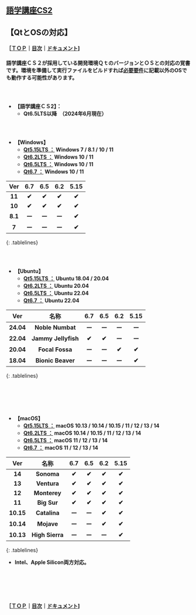 ## [語学講座CS2](https://csreviser.github.io/CaptureStream2/)  
## 【QtとOSの対応】     
#### ［[ＴＯＰ](./)**｜**[目次](./#目次)**｜**[ドキュメント](./#ドキュメント-1)]
#### 語学講座ＣＳ２が採用している開発環境ＱｔのバージョンとＯＳとの対応の覚書です。環境を準備して実行ファイルをビルドすれば[必要要件](./requirements)に記載以外のOSでも動作する可能性があります。
####                  　　　　　　　　


* **【語学講座ＣＳ2】：**     
    * **Qt6.5LTS以降　（2024年6月現在）**
####                  　　　　　　　　


* **【Windows】**
    * **[Qt5.15LTS ：](https://doc.qt.io/qt-5/windows.html) Windows 7 / 8.1 / 10 / 11** 
    * **[Qt6.2LTS ：](https://doc.qt.io/qt-6.2/windows.html) Windows 10 / 11**
    * **[Qt6.5LTS ：](https://doc.qt.io/qt-6.5/windows.html) Windows 10 / 11**
    * **[Qt6.7 ：](https://doc.qt.io/qt-6/windows.html) Windows 10 / 11**

<style>
.tablelines table, .tablelines td, .tablelines th {
        border: 1px solid black;
        }
</style>

|Ver|6.7|6.5|6.2|5.15|
|:-------------:|:-------------:|:-------------:|:-------------:|:-------------:|
| **11**|**✔︎**|**✔︎**|**✔︎**|**✔︎**|
| **10**|**✔︎**|**✔︎**|**✔︎**|**✔︎**|
| **8.1**|**ー**|**ー**|**ー**|**✔︎**|
| **7**|**ー**|**ー**|**ー**|**✔︎**|
{: .tablelines}



####                  　　　　　　　　

* **【Ubuntu】**
    * **[Qt5.15LTS ：](https://doc.qt.io/qt-5/linux.html) Ubuntu 18.04 / 20.04**
    * **[Qt6.2LTS ：](https://doc.qt.io/qt-6.2/linux.html) Ubuntu 20.04**
    * **[Qt6.5LTS ：](https://doc.qt.io/qt-6.5/linux.html) Ubuntu 22.04**
    * **[Qt6.7 ：](https://doc.qt.io/qt-6/linux.html) Ubuntu 22.04**

<style>
.tablelines table, .tablelines td, .tablelines th {
        border: 1px solid black;
        }
</style>

|Ver|名称|6.7|6.5|6.2|5.15|
|:-------------:|:-------------:|:-------------:|:-------------:|:-------------:|:-------------:|
| **24.04**|**Noble Numbat**|**ー**|**ー**|**ー**|**ー**|
| **22.04**|**Jammy Jellyfish**|**✔︎**|**✔︎**|**ー**|**ー**|
| **20.04**|**Focal Fossa**|**ー**|**ー**|**✔︎**|**✔︎**|
| **18.04**|**Bionic Beaver**|**ー**|**ー**|**ー**|**✔︎**|
{: .tablelines}


####                  　　　　　　　　
####                  　　　　　　　　

        
* **【macOS】**
    * **[Qt5.15LTS ：](https://doc.qt.io/qt-5/macos.html) macOS 10.13 / 10.14 / 10.15 / 11 / 12 / 13 / 14**
    * **[Qt6.2LTS ：](https://doc.qt.io/qt-6.2/macos.html) macOS 10.14 / 10.15 / 11 / 12 / 13 / 14**
    * **[Qt6.5LTS ：](https://doc.qt.io/qt-6.5/macos.html) macOS 11 / 12 / 13 / 14**
    * **[Qt6.7 ：](https://doc.qt.io/qt-6/macos.html) macOS 11 / 12 / 13 / 14**

<style>
.tablelines table, .tablelines td, .tablelines th {
        border: 1px solid black;
        }
</style>

|Ver|名称|6.7|6.5|6.2|5.15|
|:-------------:|:-------------:|:-------------:|:-------------:|:-------------:|:-------------:|
| **14**|**Sonoma**|**✔︎**|**✔︎**|**✔︎**|**✔︎**|
| **13**|**Ventura**|**✔︎**|**✔︎**|**✔︎**|**✔︎**|
| **12**|**Monterey**|**✔︎**|**✔︎**|**✔︎**|**✔︎**|
| **11**|**Big Sur**|**✔︎**|**✔︎**|**✔︎**|**✔︎**|
| **10.15**|**Catalina**|**ー**|**ー**|**✔︎**|**✔︎**|
| **10.14**|**Mojave**|**ー**|**ー**|**✔︎**|**✔︎**|
| **10.13**|**High Sierra**|**ー**|**ー**|**ー**|**✔︎**|
{: .tablelines}

* **Intel、Apple Silicon両方対応。**

####                  　　　　　　　　
####                  　　　　　　　　







#### ［[ＴＯＰ](./)**｜**[目次](./#目次)**｜**[ドキュメント](./#ドキュメント-1)]
